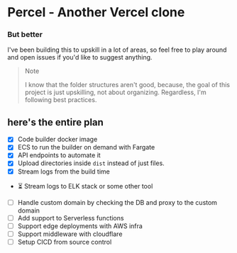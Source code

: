 # Percel - Another Vercel clone
### But better

I've been building this to upskill in a lot of areas, so feel free to play around and open issues if you'd like to suggest anything. 

> Note
> 
> I know that the folder structures aren't good, because, the goal of this project is just upskilling, not about organizing. 
> Regardless, I'm following best practices. 


## here's the entire plan
- [x] Code builder docker image
- [x] ECS to run the builder on demand with Fargate
- [x] API endpoints to automate it
- [x] Upload directories inside `dist` instead of just files. 
- [x] Stream logs from the build time
- ⏳ Stream logs to ELK stack or some other tool
- [ ] Handle custom domain by checking the DB and proxy to the custom domain
- [ ] Add support to Serverless functions
- [ ] Support edge deployments with AWS infra
- [ ] Support middleware with cloudflare
- [ ] Setup CICD from source control 
